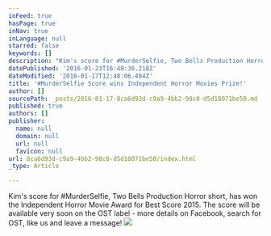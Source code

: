 ```yaml
---
inFeed: true
hasPage: true
inNav: true
inLanguage: null
starred: false
keywords: []
description: "Kim's score for #MurderSelfie, Two Bells Production Horror short, has won the Independent Horror Movie Award for Best Score 2015.  The score will be available very soon on the OST label - more details on Facebook, search for OST, like us and leave a message!"
datePublished: '2016-01-23T16:48:36.218Z'
dateModified: '2016-01-17T12:48:06.494Z'
title: '#MurderSelfie Score wins Independent Horror Movies Prize!'
author: []
sourcePath: _posts/2016-01-17-8ca6d93d-c9a9-4bb2-98c0-d5d18071be50.md
published: true
authors: []
publisher:
  name: null
  domain: null
  url: null
  favicon: null
url: 8ca6d93d-c9a9-4bb2-98c0-d5d18071be50/index.html
_type: Article

---
```

Kim's score for \#MurderSelfie, Two Bells Production Horror short, has won the Independent Horror Movie Award for Best Score 2015\.  The score will be available very soon on the OST label - more details on Facebook, search for OST, like us and leave a message!
![](https://the-grid-user-content.s3-us-west-2.amazonaws.com/ee3f3aa2-89f1-4d2b-a28e-c8399d840ba7.jpg)